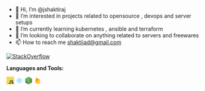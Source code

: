 - 👋 Hi, I’m @jshaktiraj
- 👀 I’m interested in projects related to opensource , devops and server setups
- 🌱 I’m currently learning kubernetes , ansible and terraform
- 💞️ I’m looking to collaborate on anything related to servers and freewares
- 📫 How to reach me shaktijad@gmail.com

<a href="https://stackoverflow.com/users/4017911/shaktirajsinh-jadeja" target="_blank">
<img alt="StackOverflow"
src="https://stackoverflow-badge.vercel.app/?userID=4017911" />
</a>

**Languages and Tools:**  

<code><img height="20" src="https://raw.githubusercontent.com/github/explore/80688e429a7d4ef2fca1e82350fe8e3517d3494d/topics/javascript/javascript.png"></code>
<code><img height="20" src="https://raw.githubusercontent.com/github/explore/80688e429a7d4ef2fca1e82350fe8e3517d3494d/topics/react/react.png"></code>
<code><img height="20" src="https://raw.githubusercontent.com/github/explore/80688e429a7d4ef2fca1e82350fe8e3517d3494d/topics/nodejs/nodejs.png"></code>
<code><img height="20" src="https://raw.githubusercontent.com/github/explore/80688e429a7d4ef2fca1e82350fe8e3517d3494d/topics/firebase/firebase.png"></code>
